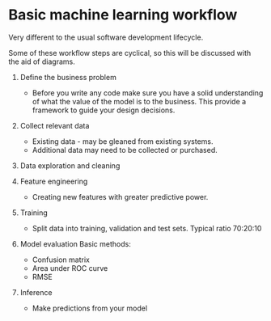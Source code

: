 # Basic machine learning workflow

Very different to the usual software development lifecycle.

Some of these workflow steps are cyclical, so this will be discussed with the
aid of diagrams.

1. Define the business problem
    - Before you write any code make sure you have a solid understanding of what the value
      of the model is to the business. This provide a framework to guide your design decisions.

2. Collect relevant data
    - Existing data - may be gleaned from existing systems.
    - Additional data may need to be collected or purchased.
    
3. Data exploration and cleaning

4. Feature engineering
    - Creating new features with greater predictive power.

5. Training
    - Split data into training, validation and test sets. Typical ratio 70:20:10
    
6. Model evaluation
Basic methods:
    - Confusion matrix
    - Area under ROC curve
    - RMSE

7. Inference
    - Make predictions from your model
